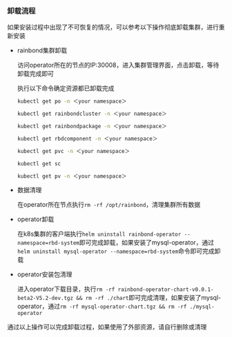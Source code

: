 ### 卸载流程

如果安装过程中出现了不可恢复的情况，可以参考以下操作彻底卸载集群，进行重新安装

- rainbond集群卸载

  访问operator所在的节点的IP:30008，进入集群管理界面，点击卸载，等待卸载完成即可

  执行以下命令确定资源都已卸载完成

  ```bash
  kubectl get po -n ＜your namespace＞
  
  kubectl get rainbondcluster -n ＜your namespace＞
  
  kubectl get rainbondpackage -n ＜your namespace＞
  
  kubectl get rbdcomponent -n ＜your namespace＞
  
  kubectl get pvc -n ＜your namespace＞
  
  kubectl get sc
  
  kubectl get pv -n ＜your namespace＞
  ```

- 数据清理

  在operator所在节点执行```rm -rf /opt/rainbond```，清理集群所有数据

- operator卸载

  在k8s集群的客户端执行```helm uninstall rainbond-operator --namespace=rbd-system```即可完成卸载，如果安装了mysql-operator，通过```helm uninstall mysql-operator --namespace=rbd-system```命令即可完成卸载

- operator安装包清理

  进入operator下载目录，执行```rm -rf rainbond-operator-chart-v0.0.1-beta2-V5.2-dev.tgz && rm -rf ./chart```即可完成清理，如果安装了mysql-operator，通过```rm -rf mysql-operator-chart.tgz && rm -rf ./mysql-operator```

通过以上操作可以完成卸载过程，如果使用了外部资源，请自行删除或清理